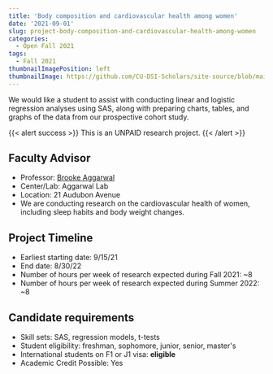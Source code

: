 ```yaml
---
title: 'Body composition and cardiovascular health among women'
date: '2021-09-01'
slug: project-body-composition-and-cardiovascular-health-among-women
categories:
  - Open Fall 2021
tags:
  - Fall 2021
thumbnailImagePosition: left
thumbnailImage: https://github.com/CU-DSI-Scholars/site-source/blob/main/static/img/radiology.png?raw=true
---
```

We would like a student to assist with conducting linear and logistic regression analyses using SAS, along with preparing charts, tables, and graphs of the data from our prospective cohort study.

<!--more-->

{{< alert success >}}
This is an UNPAID research project.
{{< /alert >}}

## Faculty Advisor
+ Professor: [Brooke Aggarwal](https://www.columbiacardiology.org/research-labs/aggarwal-lab)
+ Center/Lab: Aggarwal Lab
+ Location: 21 Audubon Avenue
+ We are conducting research on the cardiovascular health of women, including sleep habits and body weight changes.

## Project Timeline
+ Earliest starting date: 9/15/21
+ End date: 8/30/22
+ Number of hours per week of research expected during Fall 2021: ~8
+ Number of hours per week of research expected during Summer 2022: ~8

## Candidate requirements
+ Skill sets: SAS, regression models, t-tests 
+ Student eligibility: freshman, sophomore, junior, senior, master's
+ International students on F1 or J1 visa: **eligible**
+ Academic Credit Possible: Yes


